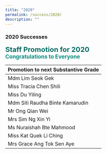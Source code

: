```yaml
---
title: "2020"
permalink: /success/2020/
description: ""
---
```

### **2020 Successes**

<b style="color:#016C62; font-size:22px;">Staff Promotion for 2020</b><br>
<b style="color:#038C7F; font-size:17px;">Congratulations to Everyone</b>

| Promotion to next Substantive Grade |
| -------- |
| Mdm Lim Seok Gek |
| Miss Tracia Chen Shili |
| Miss Du Yiling |
| Mdm Siti Raudha Binte Kamarudin |
| Mr Ong Qian Wei |
| Mrs Sim Ng Xin Yi |
| Ms Nuraishah Bte Mahmood |
| Miss Kat Quek Li Ching |
| Mrs Grace Ang Tok Sen Aye |